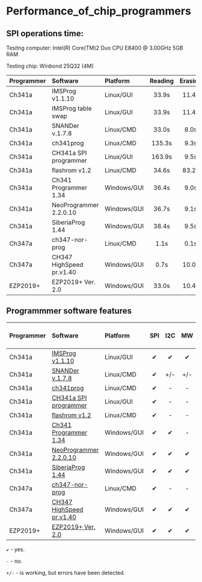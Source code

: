 # Performance_of_chip_programmers

## SPI operations time:

Tesitng computer: Intel(R) Core(TM)2 Duo CPU     E8400  @ 3.00GHz 5GB RAM

Testing chip: Winbond 25Q32 (4M)

| Programmer |       Software          |  Platform  | Reading | Erasing |  Writing | Veryfying |
| :---       |       :---              |     :---   |   :---: |   :---: |   :---:  |   :---:   |
| Ch341a     | IMSProg v1.1.10         | Linux/GUI  |  33.9s  |  11.4s  |  328.5s  |   33.9s   |
| Ch341a     | IMSProg table swap      | Linux/GUI  |  33.9s  |  11.4s  | 327.8s   |   33.9s   |
| Ch341a     | SNANDer v.1.7.8         | Linux/CMD  |  33.0s  |   8.0s  | 327.0s   |   33.0s   |
| Ch341a     | ch341prog               | Linux/CMD  | 135.3s  |   9.3s  | 359.5s   |  135.3s   |
| Ch341a     | CH341a SPI programmer   | Linux/GUI  | 163.9s  |   9.5s  | 359.7s   |  163.8s   |
| Ch341a     | flashrom v1.2           | Linux/CMD  |  34.6s  |  83.2s  | 132.7s   |   34.5s   |
| Ch341a     | Ch341 Programmer 1.34   | Windows/GUI|  36.4s  |   9.0s  | 231.4s   |   36.4s   |
| Ch341a     | NeoProgrammer 2.2.0.10  | Windows/GUI|  36.7s  |   9.1s  | 220.8s   |   36.7s   | 
| Ch341a     | SiberiaProg 1.44        | Windows/GUI|  38.4s  |   9.5s  | 175.3s   |   38.4s   | 
| Ch347a     | ch347-nor-prog          | Linux/CMD  |   1.1s  |   0.1s  |  28.9s   |    1.1s   |
| Ch347a     | СH347 HighSpeed pr.v1.40| Windows/GUI|   0.7s  |  10.0s  |   8.1s   |    0.7s   |
| EZP2019+   | EZP2019+ Ver. 2.0       | Windows/GUI|  33.0s  |  10.4s  |  38.7s   |   33.0s   |

## Programmmer software features

| Programmer | Software                |  Platform  | SPI | I2C | MW | Edit SR | SFDP view | Security area view |.bin|.hex|.cap|
| :---       |       :---              |     :---   |:---:|:---:|:---:| :---:  |   :---:   |   :---:   |:---:|:---:|:---:|
| Ch341a     | [IMSProg v1.1.10](https://github.com/bigbigmdm/IMSProg)         | Linux/GUI  | ✔   | ✔   | ✔   |  ✔     |     +     |  -  | ✔ | ✔ | - |
| Ch341a     | [SNANDer v.1.7.8](https://github.com/McMCCRU/SNANDer)         | Linux/CMD  | ✔   |+/-  |+/-  |  -     |     -     |  -  | ✔ | - | - |
| Ch341a     | [ch341prog](https://github.com/setarcos/ch341prog)               | Linux/CMD  | ✔   | -   | -   |  -     |     -     |  -  | ✔ | - | - |
| Ch341a     | [CH341a SPI programmer](https://github.com/bigbigmdm/CH341a_spi_programmer)   | Linux/GUI  | ✔   | -   | -   |  -     |     -     |  -  | ✔ | - | - |
| Ch341a     | [flashrom v1.2](https://flashrom.org/)           | Linux/CMD  | ✔   | -   | -   |  -     |     -     |  -  | ✔ | - | - |
| Ch341a     | [Ch341 Programmer 1.34](https://github.com/YTEC-info/CH341A-Softwares/blob/main/Programas/Windows/CH341Programmer/CH341Programmer%20V1.38/Ch341Programmer.exe?ysclid=ls2wxkusch126636141)   | Windows/GUI| ✔   | ✔   | -   |  -     |     -     |  -  | ✔ | ✔ |
| Ch341a     | [NeoProgrammer 2.2.0.10](https://www.dwdvb.com/neoprogrammer-new-update-v2-2-0-10/)  | Windows/GUI| ✔   | ✔   | ✔   |  -     |     -     |  -  | ✔ | ✔ | ✔ | ✔ |
| Ch341a     | [SiberiaProg 1.44](https://ch341a.com/download/ch341a-siberiaprog-version-1-44)        | Windows/GUI| ✔   | ✔   | ✔   |  ✔     |     -     |  ✔  | ✔ | ✔ |
| Ch347a     | [ch347-nor-prog](https://github.com/981213/ch347-nor-prog)          | Linux/CMD  | ✔   | -   | -   |  -     |     -     |  -  | ✔ | - |
| Ch347a     | [СH347 HighSpeed pr.v1.40](http://www.yaojiedianzi.com/index.php?m=Product&a=show&id=19)| Windows/GUI| ✔   | ✔   | ✔   |  -     |     -     |  -  | ✔ | ✔ |
| EZP2019+   | [EZP2019+ Ver. 2.0](https://github.com/acontini/EZP2019)       | Windows/GUI| ✔   | ✔   | ✔   |  -     |     -     |  -  | ✔ | ✔ | ✔ |

`✔` - yes.

`-`  - no.

`+/-` - is working, but errors have been detected.
